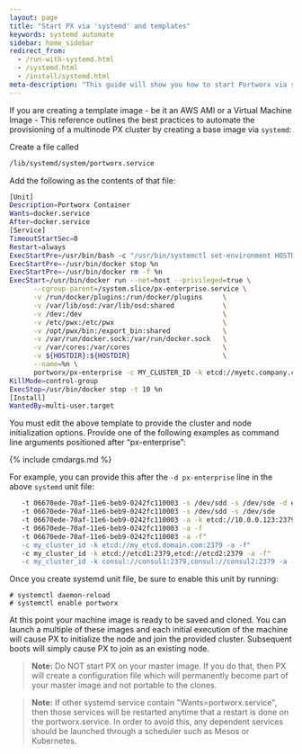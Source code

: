 ```yaml
---
layout: page
title: "Start PX via 'systemd' and templates"
keywords: systemd automate
sidebar: home_sidebar
redirect_from:
  - /run-with-systemd.html
  - /systemd.html
  - /install/systemd.html
meta-description: "This guide will show you how to start Portworx via systemd.  Try it today."
---
```


If you are creating a template image - be it an AWS AMI or a Virtual Machine Image - This reference outlines the best practices to automate the provisioning of a multinode PX cluster by creating a base image via `systemd`:

Create a file called

```bash
/lib/systemd/system/portworx.service
```

Add the following as the contents of that file:

```bash
[Unit]
Description=Portworx Container
Wants=docker.service
After=docker.service
[Service]
TimeoutStartSec=0
Restart=always
ExecStartPre=/usr/bin/bash -c "/usr/bin/systemctl set-environment HOSTDIR=`if uname -r | grep -i coreos > /dev/null; then echo /lib/modules; else echo /usr/src; fi`"
ExecStartPre=-/usr/bin/docker stop %n
ExecStartPre=-/usr/bin/docker rm -f %n
ExecStart=/usr/bin/docker run --net=host --privileged=true \
      --cgroup-parent=/system.slice/px-enterprise.service \
      -v /run/docker/plugins:/run/docker/plugins     \
      -v /var/lib/osd:/var/lib/osd:shared            \
      -v /dev:/dev                                   \
      -v /etc/pwx:/etc/pwx                           \
      -v /opt/pwx/bin:/export_bin:shared             \
      -v /var/run/docker.sock:/var/run/docker.sock   \
      -v /var/cores:/var/cores                       \
      -v ${HOSTDIR}:${HOSTDIR}                       \
      --name=%n \
      portworx/px-enterprise -c MY_CLUSTER_ID -k etcd://myetc.company.com:2379  -s /dev/xvdN
KillMode=control-group
ExecStop=/usr/bin/docker stop -t 10 %n
[Install]
WantedBy=multi-user.target
```

You must edit the above template to provide the cluster and node initialization options.  Provide one of the following examples as command line arguments positioned after “px-enterprise”:

{% include cmdargs.md %}

For example, you can provide this after the `-d px-enterprise` line in the above `systemd` unit file:

```bash
   -t 06670ede-70af-11e6-beb9-0242fc110003 -s /dev/sdd -s /dev/sde -d eth0 -m eth1
   -t 06670ede-70af-11e6-beb9-0242fc110003 -s /dev/sdd -s /dev/sde
   -t 06670ede-70af-11e6-beb9-0242fc110003 -a -k etcd://10.0.0.123:2379
   -t 06670ede-70af-11e6-beb9-0242fc110003 -a -f
   -t 06670ede-70af-11e6-beb9-0242fc110003 -a -f"
   -c my_cluster_id -k etcd://my_etcd.domain.com:2379 -a -f"
   -c my_cluster_id -k etcd://etcd1:2379,etcd://etcd2:2379 -a -f"
   -c my_cluster_id -k consul://consul1:2379,consul://consul2:2379 -a -f"
```

Once you create systemd unit file, be sure to enable this unit by running:

```
# systemctl daemon-reload
# systemctl enable portworx
```

At this point your machine image is ready to be saved and cloned.  You can launch a multiple of these images and each initial execution of the machine will cause PX to initialize the node and join the provided cluster.  Subsequent boots will simply cause PX to join as an existing node.

>**Note:** Do NOT start PX on your master image.  If you do that, then PX will create a configuration file which will permanently become part of your master image and not portable to the clones.

>**Note:** If other systemd service contain "Wants=portworx.service", then those services will be restarted anytime that a restart is done on the portworx.service.   In order to avoid this, any dependent services should be launched through a scheduler such as Mesos or Kubernetes.
